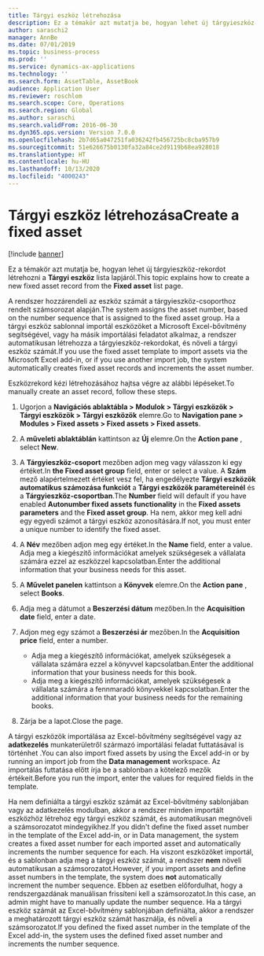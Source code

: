 ```yaml
---
title: Tárgyi eszköz létrehozása
description: Ez a témakör azt mutatja be, hogyan lehet új tárgyieszköz-rekordot létrehozni a tárgyi eszköz lista lapjáról.
author: saraschi2
manager: AnnBe
ms.date: 07/01/2019
ms.topic: business-process
ms.prod: ''
ms.service: dynamics-ax-applications
ms.technology: ''
ms.search.form: AssetTable, AssetBook
audience: Application User
ms.reviewer: roschlom
ms.search.scope: Core, Operations
ms.search.region: Global
ms.author: saraschi
ms.search.validFrom: 2016-06-30
ms.dyn365.ops.version: Version 7.0.0
ms.openlocfilehash: 2b7d65a047251fa036242fb456725bc8cba957b9
ms.sourcegitcommit: 51e626675b0130fa32a84ce2d9119b68ea928018
ms.translationtype: HT
ms.contentlocale: hu-HU
ms.lasthandoff: 10/13/2020
ms.locfileid: "4000243"
---
```

# <a name="create-a-fixed-asset"></a><span data-ttu-id="84cef-103">Tárgyi eszköz létrehozása</span><span class="sxs-lookup"><span data-stu-id="84cef-103">Create a fixed asset</span></span>

[!include [banner](../../includes/banner.md)]

<span data-ttu-id="84cef-104">Ez a témakör azt mutatja be, hogyan lehet új tárgyieszköz-rekordot létrehozni a **Tárgyi eszköz** lista lapjáról.</span><span class="sxs-lookup"><span data-stu-id="84cef-104">This topic explains how to create a new fixed asset record from the **Fixed asset** list page.</span></span>

<span data-ttu-id="84cef-105">A rendszer hozzárendeli az eszköz számát a tárgyieszköz-csoporthoz rendelt számsorozat alapján.</span><span class="sxs-lookup"><span data-stu-id="84cef-105">The system assigns the asset number, based on the number sequence that is assigned to the fixed asset group.</span></span> <span data-ttu-id="84cef-106">Ha a tárgyi eszköz sablonnal importál eszközöket a Microsoft Excel-bővítmény segítségével, vagy ha másik importálási feladatot alkalmaz, a rendszer automatikusan létrehozza a tárgyieszköz-rekordokat, és növeli a tárgyi eszköz számát.</span><span class="sxs-lookup"><span data-stu-id="84cef-106">If you use the fixed asset template to import assets via the Microsoft Excel add-in, or if you use another import job, the system automatically creates fixed asset records and increments the asset number.</span></span>

<span data-ttu-id="84cef-107">Eszközrekord kézi létrehozásához hajtsa végre az alábbi lépéseket.</span><span class="sxs-lookup"><span data-stu-id="84cef-107">To manually create an asset record, follow these steps.</span></span>

1. <span data-ttu-id="84cef-108">Ugorjon a **Navigációs ablaktábla \> Modulok \> Tárgyi eszközök \> Tárgyi eszközök \> Tárgyi eszközök** elemre.</span><span class="sxs-lookup"><span data-stu-id="84cef-108">Go to **Navigation pane \> Modules \> Fixed assets \> Fixed assets \> Fixed assets**.</span></span>
2. <span data-ttu-id="84cef-109">A **műveleti ablaktáblán** kattintson az **Új** elemre.</span><span class="sxs-lookup"><span data-stu-id="84cef-109">On the **Action pane** , select **New**.</span></span>
3. <span data-ttu-id="84cef-110">A **Tárgyieszköz-csoport** mezőben adjon meg vagy válasszon ki egy értéket.</span><span class="sxs-lookup"><span data-stu-id="84cef-110">In **the Fixed asset group** field, enter or select a value.</span></span> <span data-ttu-id="84cef-111">A **Szám** mező alapértelmezett értéket vesz fel, ha engedélyezte **Tárgyi eszközök automatikus számozása funkciót** a **Tárgyi eszközök paramétereinél** és a **Tárgyieszköz-csoportban**.</span><span class="sxs-lookup"><span data-stu-id="84cef-111">The **Number** field will default if you have enabled **Autonumber fixed assets functionality** in the **Fixed assets parameters** and the **Fixed asset group**.</span></span> <span data-ttu-id="84cef-112">Ha nem, akkor meg kell adni egy egyedi számot a tárgyi eszköz azonosítására.</span><span class="sxs-lookup"><span data-stu-id="84cef-112">If not, you must enter a unique number to identify the fixed asset.</span></span>
4. <span data-ttu-id="84cef-113">A **Név** mezőben adjon meg egy értéket.</span><span class="sxs-lookup"><span data-stu-id="84cef-113">In the **Name** field, enter a value.</span></span> <span data-ttu-id="84cef-114">Adja meg a kiegészítő információkat amelyek szükségesek a vállalata számára ezzel az eszközzel kapcsolatban.</span><span class="sxs-lookup"><span data-stu-id="84cef-114">Enter the additional information that your business needs for this asset.</span></span>
5. <span data-ttu-id="84cef-115">A **Művelet panelen** kattintson a **Könyvek** elemre.</span><span class="sxs-lookup"><span data-stu-id="84cef-115">On the **Action pane** , select **Books**.</span></span>
6. <span data-ttu-id="84cef-116">Adja meg a dátumot a **Beszerzési dátum** mezőben.</span><span class="sxs-lookup"><span data-stu-id="84cef-116">In the **Acquisition date** field, enter a date.</span></span>
7. <span data-ttu-id="84cef-117">Adjon meg egy számot a **Beszerzési ár** mezőben.</span><span class="sxs-lookup"><span data-stu-id="84cef-117">In the **Acquisition price** field, enter a number.</span></span>

    - <span data-ttu-id="84cef-118">Adja meg a kiegészítő információkat, amelyek szükségesek a vállalata számára ezzel a könyvvel kapcsolatban.</span><span class="sxs-lookup"><span data-stu-id="84cef-118">Enter the additional information that your business needs for this book.</span></span>
    - <span data-ttu-id="84cef-119">Adja meg a kiegészítő információkat, amelyek szükségesek a vállalata számára a fennmaradó könyvekkel kapcsolatban.</span><span class="sxs-lookup"><span data-stu-id="84cef-119">Enter the additional information that your business needs for the remaining books.</span></span>

8. <span data-ttu-id="84cef-120">Zárja be a lapot.</span><span class="sxs-lookup"><span data-stu-id="84cef-120">Close the page.</span></span>

<span data-ttu-id="84cef-121">A tárgyi eszközök importálása az Excel-bővítmény segítségével vagy az **adatkezelés** munkaterületről származó importálási feladat futtatásával is történhet .</span><span class="sxs-lookup"><span data-stu-id="84cef-121">You can also import fixed assets by using the Excel add-in or by running an import job from the **Data management** workspace.</span></span> <span data-ttu-id="84cef-122">Az importálás futtatása előtt írja be a sablonban a kötelező mezők értékeit.</span><span class="sxs-lookup"><span data-stu-id="84cef-122">Before you run the import, enter the values for required fields in the template.</span></span>

<span data-ttu-id="84cef-123">Ha nem definiálta a tárgyi eszköz számát az Excel-bővítmény sablonjában vagy az adatkezelés modulban, akkor a rendszer minden importált eszközhöz létrehoz egy tárgyi eszköz számát, és automatikusan megnöveli a számsorozatot mindegyikhez.</span><span class="sxs-lookup"><span data-stu-id="84cef-123">If you didn't define the fixed asset number in the template of the Excel add-in, or in Data management, the system creates a fixed asset number for each imported asset and automatically increments the number sequence for each.</span></span> <span data-ttu-id="84cef-124">Ha viszont eszközöket importál, és a sablonban adja meg a tárgyi eszköz számát, a rendszer **nem** növeli automatikusan a számsorozatot.</span><span class="sxs-lookup"><span data-stu-id="84cef-124">However, if you import assets and define asset numbers in the template, the system does **not** automatically increment the number sequence.</span></span> <span data-ttu-id="84cef-125">Ebben az esetben előfordulhat, hogy a rendszergazdának manuálisan frissíteni kell a számsorozatot.</span><span class="sxs-lookup"><span data-stu-id="84cef-125">In this case, an admin might have to manually update the number sequence.</span></span> <span data-ttu-id="84cef-126">Ha a tárgyi eszköz számát az Excel-bővítmény sablonjában definiálta, akkor a rendszer a meghatározott tárgyi eszköz számát használja, és növeli a számsorozatot.</span><span class="sxs-lookup"><span data-stu-id="84cef-126">If you defined the fixed asset number in the template of the Excel add-in, the system uses the defined fixed asset number and increments the number sequence.</span></span>
